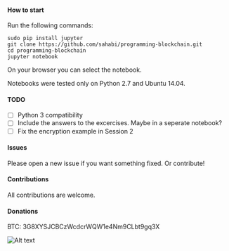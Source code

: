 #### How to start

Run the following commands:

```
sudo pip install jupyter
git clone https://github.com/sahabi/programming-blockchain.git
cd programming-blockchain
jupyter notebook
```

On your browser you can select the notebook. 

Notebooks were tested only on Python 2.7 and Ubuntu 14.04.


#### TODO

- [ ] Python 3 compatibility
- [ ] Include the answers to the excercises. Maybe in a seperate notebook?
- [ ] Fix the encryption example in Session 2

#### Issues

Please open a new issue if you want something fixed. Or contribute!


#### Contributions

All contributions are welcome.


#### Donations

BTC: 3G8XYSJCBCzWcdcrWQW1e4Nm9CLbt9gq3X

![Alt text](https://github.com/sahabi/programming-blockchain/blob/master/donate.png?raw=true "Optional Title")